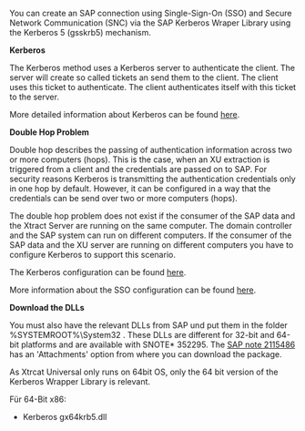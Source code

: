 

You can create an SAP connection using Single-Sign-On (SSO) and Secure Network Communication (SNC) via the SAP Kerberos Wraper Library using the Kerberos 5 (gsskrb5) mechanism. 

**Kerberos**

The Kerberos method uses a Kerberos server to authenticate the client. The server will create so called tickets an send them to the client. The client uses this ticket to authenticate. The client authenticates itself with this ticket to the server.


More detailed information about Kerberos can be found [here](http://technet.microsoft.com/en-us/library/bb742516.aspx).

**Double Hop Problem**

Double hop describes the passing of authentication information across two or more computers (hops). This is the case, when an XU extraction is triggered from a client and the credentials are passed on to SAP. For security reasons Kerberos is transmitting the authentication credentials only in one hop by default. However, it can be configured in a way that the credentials can be send over two or more computers (hops).

The double hop problem does not exist if the consumer of the SAP data and the Xtract Server are running on the same computer. The domain controller and the SAP system can run on different computers. 
If the consumer of the SAP data and the XU server are running on different computers you have to configure Kerberos to support this scenario. 

The Kerberos configuration can be found [here](http://blogs.technet.com/b/askds/archive/2008/06/13/understanding-kerberos-double-hop.aspx).

More information about the SSO configuration can be found [here](http://help.sap.com/saphelp_nw73/helpdata/en/44/0e2e0cc7330d19e10000000a114a6b/frameset.htm).




**Download the DLLs**

You must also have the relevant DLLs from SAP und put them in the folder %SYSTEMROOT%\System32 . 
These DLLs are different for 32-bit and 64-bit platforms and are available with SNOTE* 352295. 
The [SAP note 2115486](http://service.sap.com/sap/support/notes/2115486) has an 'Attachments' option from where you can download the package. 

As Xtrcat Universal only runs on 64bit OS, only the 64 bit version of the Kerberos Wrapper Library is relevant.

Für 64-Bit x86: 
 - Kerberos gx64krb5.dll 

